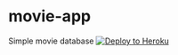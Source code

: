 # movie-app
Simple movie database 
[![Deploy to Heroku](https://www.herokucdn.com/deploy/button.png)](https://heroku.com/deploy)
